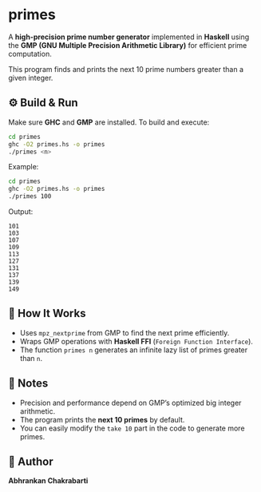 # primes

A **high-precision prime number generator** implemented in **Haskell** using the **GMP (GNU Multiple Precision Arithmetic Library)** for efficient prime computation.

This program finds and prints the next 10 prime numbers greater than a given integer.

## ⚙️ Build & Run

Make sure **GHC** and **GMP** are installed.
To build and execute:

```bash
cd primes
ghc -O2 primes.hs -o primes
./primes <n>
```

Example:

```bash
cd primes
ghc -O2 primes.hs -o primes
./primes 100
```

Output:

```
101
103
107
109
113
127
131
137
139
149
```

## 🧩 How It Works

* Uses `mpz_nextprime` from GMP to find the next prime efficiently.
* Wraps GMP operations with **Haskell FFI** (`Foreign Function Interface`).
* The function `primes n` generates an infinite lazy list of primes greater than `n`.

## 🧠 Notes

* Precision and performance depend on GMP’s optimized big integer arithmetic.
* The program prints the **next 10 primes** by default.
* You can easily modify the `take 10` part in the code to generate more primes.

## 🪪 Author

**Abhrankan Chakrabarti**

